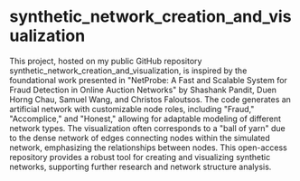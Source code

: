 # synthetic_network_creation_and_visualization
This project, hosted on my public GitHub repository synthetic_network_creation_and_visualization, is inspired by the foundational work presented in "NetProbe: A Fast and Scalable System for Fraud Detection in Online Auction Networks" by Shashank Pandit, Duen Horng Chau, Samuel Wang, and Christos Faloutsos. The code generates an artificial network with customizable node roles, including "Fraud," "Accomplice," and "Honest," allowing for adaptable modeling of different network types. The visualization often corresponds to a "ball of yarn" due to the dense network of edges connecting nodes within the simulated network, emphasizing the relationships between nodes. This open-access repository provides a robust tool for creating and visualizing synthetic networks, supporting further research and network structure analysis.
